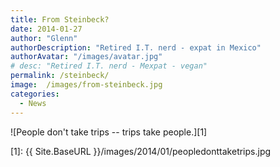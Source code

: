```yaml
---
title: From Steinbeck?
date: 2014-01-27
author: "Glenn"
authorDescription: "Retired I.T. nerd - expat in Mexico"
authorAvatar: "/images/avatar.jpg"
# desc: "Retired I.T. nerd - Mexpat - vegan"
permalink: /steinbeck/
image:  /images/from-steinbeck.jpg
categories:
  - News
---
```

![People don't take trips -- trips take people.][1]

 [1]: {{ Site.BaseURL }}/images/2014/01/peopledonttaketrips.jpg
